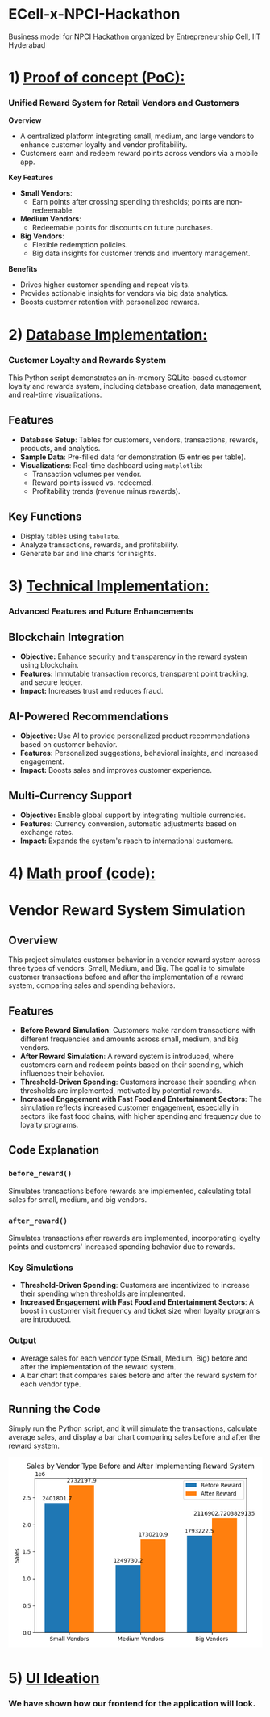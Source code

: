 # ECell-x-NPCI-Hackathon  
Business model for NPCI [Hackathon](https://hackathon.ecelliith.org.in/dashboard/portal) organized by Entrepreneurship Cell, IIT Hyderabad  

# 1) [Proof of concept (PoC):](https://github.com/AsitDesai/ECell-x-NPCI-Hackathon/blob/main/Proof%20of%20Concept.pdf)  

### Unified Reward System for Retail Vendors and Customers  

**Overview**  
- A centralized platform integrating small, medium, and large vendors to enhance customer loyalty and vendor profitability.  
- Customers earn and redeem reward points across vendors via a mobile app.  

**Key Features**  
- **Small Vendors**:  
  - Earn points after crossing spending thresholds; points are non-redeemable.  
- **Medium Vendors**:  
  - Redeemable points for discounts on future purchases.  
- **Big Vendors**:  
  - Flexible redemption policies.  
  - Big data insights for customer trends and inventory management.  

**Benefits**  
- Drives higher customer spending and repeat visits.  
- Provides actionable insights for vendors via big data analytics.  
- Boosts customer retention with personalized rewards.  

# 2) [Database Implementation:](https://github.com/AsitDesai/ECell-x-NPCI-Hackathon/tree/main/database_implementation)

### Customer Loyalty and Rewards System  

This Python script demonstrates an in-memory SQLite-based customer loyalty and rewards system, including database creation, data management, and real-time visualizations.  

## Features  
- **Database Setup**: Tables for customers, vendors, transactions, rewards, products, and analytics.  
- **Sample Data**: Pre-filled data for demonstration (5 entries per table).  
- **Visualizations**: Real-time dashboard using `matplotlib`:  
  - Transaction volumes per vendor.  
  - Reward points issued vs. redeemed.  
  - Profitability trends (revenue minus rewards).  

## Key Functions  
- Display tables using `tabulate`.  
- Analyze transactions, rewards, and profitability.  
- Generate bar and line charts for insights.  

# 3) [Technical Implementation:](https://github.com/AsitDesai/ECell-x-NPCI-Hackathon/blob/main/Technical%20Implementation.pdf)
### Advanced Features and Future Enhancements

## Blockchain Integration
- **Objective:** Enhance security and transparency in the reward system using blockchain.
- **Features:** Immutable transaction records, transparent point tracking, and secure ledger.
- **Impact:** Increases trust and reduces fraud.

## AI-Powered Recommendations
- **Objective:** Use AI to provide personalized product recommendations based on customer behavior.
- **Features:** Personalized suggestions, behavioral insights, and increased engagement.
- **Impact:** Boosts sales and improves customer experience.

## Multi-Currency Support
- **Objective:** Enable global support by integrating multiple currencies.
- **Features:** Currency conversion, automatic adjustments based on exchange rates.
- **Impact:** Expands the system's reach to international customers.

# 4) [Math proof (code):](https://github.com/AsitDesai/ECell-x-NPCI-Hackathon/blob/main/math_proof.py)
# Vendor Reward System Simulation

## Overview
This project simulates customer behavior in a vendor reward system across three types of vendors: Small, Medium, and Big. The goal is to simulate customer transactions before and after the implementation of a reward system, comparing sales and spending behaviors.

## Features
- **Before Reward Simulation**: Customers make random transactions with different frequencies and amounts across small, medium, and big vendors.
- **After Reward Simulation**: A reward system is introduced, where customers earn and redeem points based on their spending, which influences their behavior.
- **Threshold-Driven Spending**: Customers increase their spending when thresholds are implemented, motivated by potential rewards.
- **Increased Engagement with Fast Food and Entertainment Sectors**: The simulation reflects increased customer engagement, especially in sectors like fast food chains, with higher spending and frequency due to loyalty programs.

## Code Explanation

### `before_reward()`
Simulates transactions before rewards are implemented, calculating total sales for small, medium, and big vendors.

### `after_reward()`
Simulates transactions after rewards are implemented, incorporating loyalty points and customers' increased spending behavior due to rewards. 

### Key Simulations
- **Threshold-Driven Spending**: Customers are incentivized to increase their spending when thresholds are implemented.
- **Increased Engagement with Fast Food and Entertainment Sectors**: A boost in customer visit frequency and ticket size when loyalty programs are introduced.

### Output
- Average sales for each vendor type (Small, Medium, Big) before and after the implementation of the reward system.
- A bar chart that compares sales before and after the reward system for each vendor type.

## Running the Code
Simply run the Python script, and it will simulate the transactions, calculate average sales, and display a bar chart comparing sales before and after the reward system.

![Sales Chart](sales_graph.png)

# 5) [UI Ideation](https://github.com/AsitDesai/ECell-x-NPCI-Hackathon/blob/main/UI%20ideation.pdf)
### We have shown how our frontend for the application will look.
